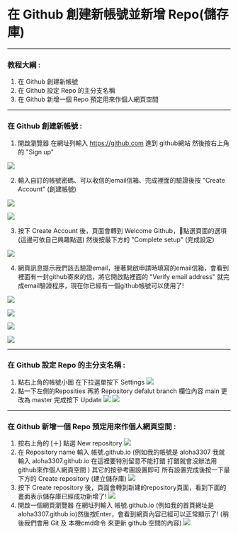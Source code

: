 # 在 Github 創建新帳號並新增 Repo(儲存庫)

-----

### 教程大綱 :
1. 在 Github 創建新帳號
2. 在 Github 設定 Repo 的主分支名稱
3. 在 Github 新增一個 Repo 預定用來作個人網頁空間

-----

### 在 Github 創建新帳號 :
1. 開啟瀏覽器 在網址列輸入 https://github.com 進到 github網站 然後按右上角的 "Sign up"

![](images/github-sign/github-sign-001.png)

2. 輸入自訂的帳號密碼、可以收信的email信箱、完成裡面的驗證後按 "Create Account" (創建帳號)

![](images/github-sign/github-sign-002-003.png)

![](images/github-sign/github-sign-004.png)

3. 按下 Create Account 後，頁面會轉到 Welcome Github，點選頁面的選項(這邊可依自己興趣點選) 然後按最下方的 "Complete setup" (完成設定)

![](images/github-sign/github-sign-006-007-008.png)

4. 網頁訊息提示我們該去驗證email，接著開啟申請時填寫的email信箱，會看到裡面有一封github寄來的信，將它開啟點裡面的 "Verify email address" 就完成email驗證程序，現在你已經有一個github帳號可以使用了!

![](images/github-sign/github-sign-009.png)

![](images/github-sign/github-sign-010.png)

![](images/github-sign/github-sign-011.png)

![](images/github-sign/github-sign-012.png)

-----

### 在 Github 設定 Repo 的主分支名稱 :

1. 點右上角的帳號小圖 在下拉選單按下 Settings
![](images/github-setting/github-setting-001.png)
2. 點一下左側的Reposities 再將 Repository defalut branch 欄位內容 main 更改為 master 完成按下 Update
![](images/github-setting/github-setting-002.png)
![](images/github-setting/github-setting-003.png)

-----

### 在 Github 新增一個 Repo 預定用來作個人網頁空間 :
1. 按右上角的 [＋] 點選 New repository
![](images/github-new-repo/github-new-repo-001.png)
2. 在 Repository name 輸入 帳號.github.io (例如我的帳號是 aloha3307 我就輸入 aloha3307.github.io 在這裡要特別留意不能打錯 打錯就會沒辦法用github來作個人網頁空間 ) 其它的按參考圖設置即可 所有設置完成後按一下最下方的 Create repository (建立儲存庫)
![](images/github-new-repo/github-new-repo-002.png)
3. 按下 Create repository 後，頁面會轉到新建的repository頁面，看到下面的畫面表示儲存庫已經成功新增了!
![](images/github-new-repo/github-new-repo-003.png)
4. 開啟一個網頁瀏覽器 在網址列輸入 帳號.github.io (例如我的首頁網址是 aloha3307.github.io)然後按Enter，會看到網頁內容已經可以正常顯示了! (稍後我們會用 Git 及 本機cmd命令 來更新 github 空間的內容)
![](images/github-new-repo/github-new-repo-004.png)
